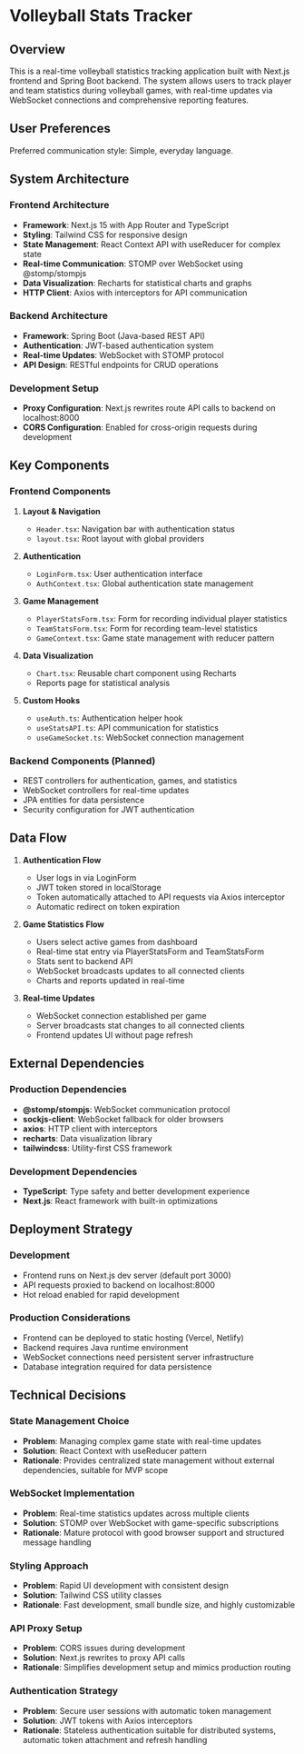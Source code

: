 # Volleyball Stats Tracker

## Overview

This is a real-time volleyball statistics tracking application built with Next.js frontend and Spring Boot backend. The system allows users to track player and team statistics during volleyball games, with real-time updates via WebSocket connections and comprehensive reporting features.

## User Preferences

Preferred communication style: Simple, everyday language.

## System Architecture

### Frontend Architecture
- **Framework**: Next.js 15 with App Router and TypeScript
- **Styling**: Tailwind CSS for responsive design
- **State Management**: React Context API with useReducer for complex state
- **Real-time Communication**: STOMP over WebSocket using @stomp/stompjs
- **Data Visualization**: Recharts for statistical charts and graphs
- **HTTP Client**: Axios with interceptors for API communication

### Backend Architecture
- **Framework**: Spring Boot (Java-based REST API)
- **Authentication**: JWT-based authentication system
- **Real-time Updates**: WebSocket with STOMP protocol
- **API Design**: RESTful endpoints for CRUD operations

### Development Setup
- **Proxy Configuration**: Next.js rewrites route API calls to backend on localhost:8000
- **CORS Configuration**: Enabled for cross-origin requests during development

## Key Components

### Frontend Components
1. **Layout & Navigation**
   - `Header.tsx`: Navigation bar with authentication status
   - `layout.tsx`: Root layout with global providers

2. **Authentication**
   - `LoginForm.tsx`: User authentication interface
   - `AuthContext.tsx`: Global authentication state management

3. **Game Management**
   - `PlayerStatsForm.tsx`: Form for recording individual player statistics
   - `TeamStatsForm.tsx`: Form for recording team-level statistics
   - `GameContext.tsx`: Game state management with reducer pattern

4. **Data Visualization**
   - `Chart.tsx`: Reusable chart component using Recharts
   - Reports page for statistical analysis

5. **Custom Hooks**
   - `useAuth.ts`: Authentication helper hook
   - `useStatsAPI.ts`: API communication for statistics
   - `useGameSocket.ts`: WebSocket connection management

### Backend Components (Planned)
- REST controllers for authentication, games, and statistics
- WebSocket controllers for real-time updates
- JPA entities for data persistence
- Security configuration for JWT authentication

## Data Flow

1. **Authentication Flow**
   - User logs in via LoginForm
   - JWT token stored in localStorage
   - Token automatically attached to API requests via Axios interceptor
   - Automatic redirect on token expiration

2. **Game Statistics Flow**
   - Users select active games from dashboard
   - Real-time stat entry via PlayerStatsForm and TeamStatsForm
   - Stats sent to backend API
   - WebSocket broadcasts updates to all connected clients
   - Charts and reports updated in real-time

3. **Real-time Updates**
   - WebSocket connection established per game
   - Server broadcasts stat changes to all connected clients
   - Frontend updates UI without page refresh

## External Dependencies

### Production Dependencies
- **@stomp/stompjs**: WebSocket communication protocol
- **sockjs-client**: WebSocket fallback for older browsers
- **axios**: HTTP client with interceptors
- **recharts**: Data visualization library
- **tailwindcss**: Utility-first CSS framework

### Development Dependencies
- **TypeScript**: Type safety and better development experience
- **Next.js**: React framework with built-in optimizations

## Deployment Strategy

### Development
- Frontend runs on Next.js dev server (default port 3000)
- API requests proxied to backend on localhost:8000
- Hot reload enabled for rapid development

### Production Considerations
- Frontend can be deployed to static hosting (Vercel, Netlify)
- Backend requires Java runtime environment
- WebSocket connections need persistent server infrastructure
- Database integration required for data persistence

## Technical Decisions

### State Management Choice
- **Problem**: Managing complex game state with real-time updates
- **Solution**: React Context with useReducer pattern
- **Rationale**: Provides centralized state management without external dependencies, suitable for MVP scope

### WebSocket Implementation
- **Problem**: Real-time statistics updates across multiple clients
- **Solution**: STOMP over WebSocket with game-specific subscriptions
- **Rationale**: Mature protocol with good browser support and structured message handling

### Styling Approach
- **Problem**: Rapid UI development with consistent design
- **Solution**: Tailwind CSS utility classes
- **Rationale**: Fast development, small bundle size, and highly customizable

### API Proxy Setup
- **Problem**: CORS issues during development
- **Solution**: Next.js rewrites to proxy API calls
- **Rationale**: Simplifies development setup and mimics production routing

### Authentication Strategy
- **Problem**: Secure user sessions with automatic token management
- **Solution**: JWT tokens with Axios interceptors
- **Rationale**: Stateless authentication suitable for distributed systems, automatic token attachment and refresh handling